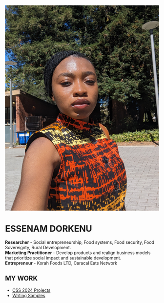 <link href="https://fonts.googleapis.com/css2?family=Quicksand:wght@300..700&display=swap" rel="stylesheet">
<link rel="stylesheet" type="text/css" href="styles.css">


[![Essenam Dorkenu](Esse_D_img.jpg "Essenam Dorkenu")](https://essenamd.github.io/)

<link rel="stylesheet" type="text/css" href="styles.css">

# ESSENAM DORKENU  

**Researcher** - Social entrepreneurship, Food systems, Food security, Food Sovereignty, Rural Development.  
**Marketing Practitioner** -  Develop products and realign business models that prioritize social impact and sustainable development.  
**Entrepreneur** - Korah Foods LTD, Caracal Eats Network  

## MY WORK

- [CSS 2024 Projects](projects.md)
- [Writing Samples](writing_samples.md)
